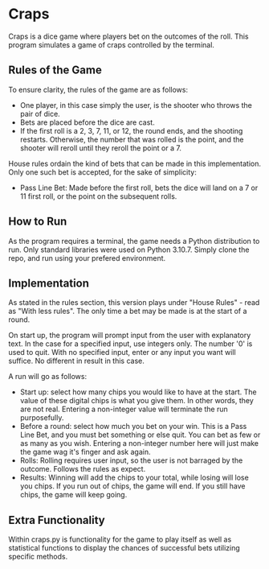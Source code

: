 # Craps

Craps is a dice game where players bet on the outcomes of the roll.
This program simulates a game of craps controlled by the terminal.

## Rules of the Game

To ensure clarity, the rules of the game are as follows:
- One player, in this case simply the user, is the shooter who throws
the pair of dice.
- Bets are placed before the dice are cast.
- If the first roll is a 2, 3, 7, 11, or 12, the round ends, and the
shooting restarts.  Otherwise, the number that was rolled is the point,
and the shooter will reroll until they reroll the point or a 7.

House rules ordain the kind of bets that can be made in this implementation.
Only one such bet is accepted, for the sake of simplicity:
- Pass Line Bet:  Made before the first roll, bets the dice will land on a 
7 or 11 first roll, or the point on the subsequent rolls.

## How to Run

As the program requires a terminal, the game needs a Python distribution to run.
Only standard libraries were used on Python 3.10.7.  Simply clone the repo, and 
run using your prefered environment.

## Implementation

As stated in the rules section, this version plays under "House Rules" - read as 
"With less rules".  The only time a bet may be made is at the start of a round.

On start up, the program will prompt input from the user with explanatory text.
In the case for a specified input, use integers only.  The number '0' is used to
quit.  With no specified input, enter or any input you want will suffice.  No 
different in result in this case.

A run will go as follows:
- Start up: select how many chips you would like to have at the start.  The value 
of these digital chips is what you give them.  In other words, they are not real.
Entering a non-integer value will terminate the run purposefully.
- Before a round: select how much you bet on your win.  This is a Pass Line Bet, 
and you must bet something or else quit.  You can bet as few or as many as you wish. 
Entering a non-integer number here will just make the game wag it's finger and ask 
again.
- Rolls: Rolling requires user input, so the user is not barraged by the outcome. 
Follows the rules as expect.
- Results:  Winning will add the chips to your total, while losing will lose you chips. 
If you run out of chips, the game will end.  If you still have chips, the game will 
keep going.

## Extra Functionality

Within craps.py is functionality for the game to play itself as well as statistical 
functions to display the chances of successful bets utilizing specific methods.